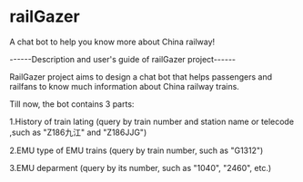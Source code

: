 # railGazer
A chat bot to help you know more about China railway!

------Description and user's guide of railGazer project------

RailGazer project aims to design a chat bot that helps passengers 
and railfans to know much information about China railway trains.

Till now, the bot contains 3 parts:

1.History of train lating (query by train number and station name
  or telecode ,such as "Z186九江" and "Z186JJG")

2.EMU type of EMU trains (query by train number, such as "G1312")

3.EMU deparment (query by its number, such as "1040", "2460", etc.)
